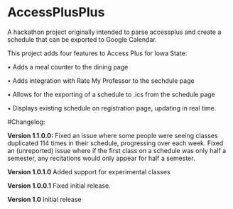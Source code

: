 # AccessPlusPlus
A hackathon project originally intended to parse accessplus and create a schedule that can be exported to Google Calendar.

This project adds four features to Access Plus for Iowa State:

• Adds a meal counter to the dining page

• Adds integration with Rate My Professor to the sechdule page

• Allows for the exporting of a schedule to .ics from the schedule page

• Displays existing schedule on registration page, updating in real time.


#Changelog:

**Version 1.1.0.0:**
Fixed an issue where some people were seeing classes duplicated 114 times in their schedule, progressing over each week.
Fixed an (unreported) issue where if the first class on a schedule was only half a semester, any recitations would only appear for half a semester.

**Version 1.0.1.0**
Added support for experimental classes

**Version 1.0.0.1**
Fixed initial release.

**Version 1.0**
Initial release
